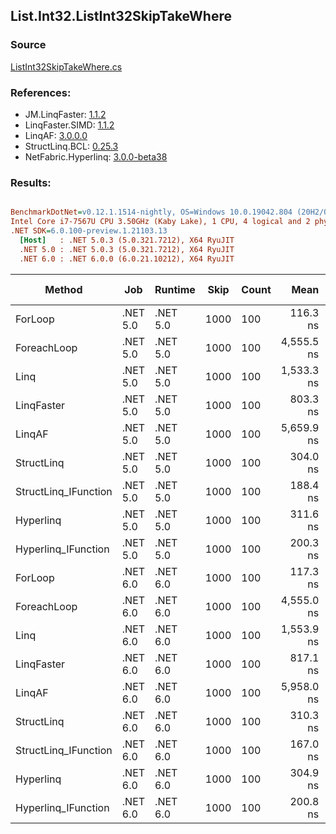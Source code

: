 ﻿## List.Int32.ListInt32SkipTakeWhere

### Source
[ListInt32SkipTakeWhere.cs](../LinqBenchmarks/List/Int32/ListInt32SkipTakeWhere.cs)

### References:
- JM.LinqFaster: [1.1.2](https://www.nuget.org/packages/JM.LinqFaster/1.1.2)
- LinqFaster.SIMD: [1.1.2](https://www.nuget.org/packages/LinqFaster.SIMD/1.0.3)
- LinqAF: [3.0.0.0](https://www.nuget.org/packages/LinqAF/3.0.0.0)
- StructLinq.BCL: [0.25.3](https://www.nuget.org/packages/StructLinq.BCL/0.25.3)
- NetFabric.Hyperlinq: [3.0.0-beta38](https://www.nuget.org/packages/NetFabric.Hyperlinq/3.0.0-beta38)

### Results:
``` ini

BenchmarkDotNet=v0.12.1.1514-nightly, OS=Windows 10.0.19042.804 (20H2/October2020Update)
Intel Core i7-7567U CPU 3.50GHz (Kaby Lake), 1 CPU, 4 logical and 2 physical cores
.NET SDK=6.0.100-preview.1.21103.13
  [Host]   : .NET 5.0.3 (5.0.321.7212), X64 RyuJIT
  .NET 5.0 : .NET 5.0.3 (5.0.321.7212), X64 RyuJIT
  .NET 6.0 : .NET 6.0.0 (6.0.21.10212), X64 RyuJIT


```
|               Method |      Job |  Runtime | Skip | Count |       Mean |    Error |   StdDev | Ratio | RatioSD |  Gen 0 | Gen 1 | Gen 2 | Allocated |
|--------------------- |--------- |--------- |----- |------ |-----------:|---------:|---------:|------:|--------:|-------:|------:|------:|----------:|
|              ForLoop | .NET 5.0 | .NET 5.0 | 1000 |   100 |   116.3 ns |  1.05 ns |  0.88 ns |  1.00 |    0.00 |      - |     - |     - |         - |
|          ForeachLoop | .NET 5.0 | .NET 5.0 | 1000 |   100 | 4,555.5 ns | 22.45 ns | 19.90 ns | 39.18 |    0.30 | 0.0153 |     - |     - |      40 B |
|                 Linq | .NET 5.0 | .NET 5.0 | 1000 |   100 | 1,533.3 ns |  5.72 ns |  5.07 ns | 13.19 |    0.10 | 0.0725 |     - |     - |     152 B |
|           LinqFaster | .NET 5.0 | .NET 5.0 | 1000 |   100 |   803.3 ns | 11.26 ns |  9.98 ns |  6.90 |    0.09 | 0.7458 |     - |     - |   1,560 B |
|               LinqAF | .NET 5.0 | .NET 5.0 | 1000 |   100 | 5,659.9 ns | 24.30 ns | 18.97 ns | 48.73 |    0.39 |      - |     - |     - |         - |
|           StructLinq | .NET 5.0 | .NET 5.0 | 1000 |   100 |   304.0 ns |  2.16 ns |  1.81 ns |  2.61 |    0.03 | 0.0458 |     - |     - |      96 B |
| StructLinq_IFunction | .NET 5.0 | .NET 5.0 | 1000 |   100 |   188.4 ns |  0.57 ns |  0.50 ns |  1.62 |    0.01 |      - |     - |     - |         - |
|            Hyperlinq | .NET 5.0 | .NET 5.0 | 1000 |   100 |   311.6 ns |  4.24 ns |  3.31 ns |  2.68 |    0.03 |      - |     - |     - |         - |
|  Hyperlinq_IFunction | .NET 5.0 | .NET 5.0 | 1000 |   100 |   200.3 ns |  0.68 ns |  0.57 ns |  1.72 |    0.01 |      - |     - |     - |         - |
|              ForLoop | .NET 6.0 | .NET 6.0 | 1000 |   100 |   117.3 ns |  0.70 ns |  1.13 ns |  1.01 |    0.01 |      - |     - |     - |         - |
|          ForeachLoop | .NET 6.0 | .NET 6.0 | 1000 |   100 | 4,555.0 ns | 22.86 ns | 21.39 ns | 39.16 |    0.32 | 0.0153 |     - |     - |      40 B |
|                 Linq | .NET 6.0 | .NET 6.0 | 1000 |   100 | 1,553.9 ns | 12.24 ns | 11.44 ns | 13.33 |    0.11 | 0.0725 |     - |     - |     152 B |
|           LinqFaster | .NET 6.0 | .NET 6.0 | 1000 |   100 |   817.1 ns |  4.44 ns |  3.71 ns |  7.02 |    0.06 | 0.7458 |     - |     - |   1,560 B |
|               LinqAF | .NET 6.0 | .NET 6.0 | 1000 |   100 | 5,958.0 ns | 17.80 ns | 14.86 ns | 51.22 |    0.35 |      - |     - |     - |         - |
|           StructLinq | .NET 6.0 | .NET 6.0 | 1000 |   100 |   310.3 ns |  2.24 ns |  1.87 ns |  2.67 |    0.02 | 0.0458 |     - |     - |      96 B |
| StructLinq_IFunction | .NET 6.0 | .NET 6.0 | 1000 |   100 |   167.0 ns |  0.88 ns |  0.73 ns |  1.44 |    0.01 |      - |     - |     - |         - |
|            Hyperlinq | .NET 6.0 | .NET 6.0 | 1000 |   100 |   304.9 ns |  4.29 ns |  4.01 ns |  2.63 |    0.05 |      - |     - |     - |         - |
|  Hyperlinq_IFunction | .NET 6.0 | .NET 6.0 | 1000 |   100 |   200.8 ns |  0.99 ns |  0.87 ns |  1.73 |    0.01 |      - |     - |     - |         - |
